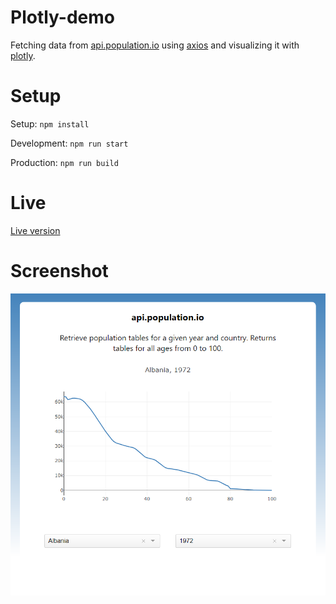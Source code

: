 # Plotly-demo
Fetching data from [api.population.io](http://api.population.io) using [axios](https://github.com/axios/axios/) and visualizing it with [plotly](https://github.com/plotly/react-plotly.js).

# Setup
Setup: ```npm install```

Development: ```npm run start```

Production: ```npm run build```
# Live
[Live version](http://leib.duckdns.org/plotly-demo/)
# Screenshot
![Screenshot](/screenshots/screenshot1.png?raw=true)